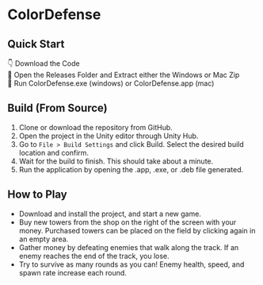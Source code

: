 # ColorDefense
## Quick Start
👇 Download the Code \
🚪 Open the Releases Folder and Extract either the Windows or Mac Zip \
🚀 Run ColorDefense.exe (windows) or ColorDefense.app (mac)

## Build (From Source)
1. Clone or download the repository from GitHub.
2. Open the project in the Unity editor through Unity Hub.
3. Go to `File > Build Settings` and click Build. Select the desired build location and confirm.
4. Wait for the build to finish. This should take about a minute.
5. Run the application by opening the .app, .exe, or .deb file generated.

## How to Play
* Download and install the project, and start a new game.
* Buy new towers from the shop on the right of the screen with your money. Purchased towers can be placed on the field by clicking again in an empty area.
* Gather money by defeating enemies that walk along the track. If an enemy reaches the end of the track, you lose.
* Try to survive as many rounds as you can! Enemy health, speed, and spawn rate increase each round.